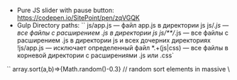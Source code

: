 * Pure JS slider with pause button: https://codepen.io/SitePoint/pen/zqVGQK
* Gulp Directory paths:
``
js/app.js — файл app.js в директории js
js/*.js — все файлы с расширением .js в директории js
js/**/*.js — все файлы с расширением .js в директории js и всех дочерних директориях
!js/app.js — исключает определенный файл
*.+(js|css) — все файлы в корневой директории с расширениями .js или .css`

``
array.sort(a,b)=>{Math.random()-0.3} // random sort elements in massive
\
